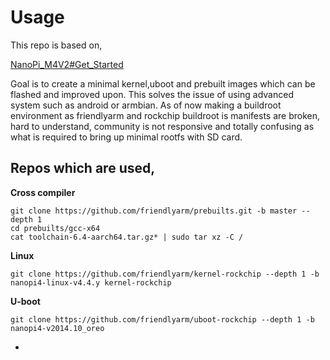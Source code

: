 # Usage

This repo is based on,

[NanoPi_M4V2#Get_Started](http://wiki.friendlyarm.com/wiki/index.php/NanoPi_M4V2#Get_Started)

Goal is to create a minimal kernel,uboot and prebuilt images which can be flashed and improved upon. This solves the issue of using advanced system such as android or armbian. As of now making a buildroot environment as friendlyarm and rockchip buildroot is manifests are broken, hard to understand, community is not responsive and totally confusing as what is required to bring up minimal rootfs with SD card.


## Repos which are used,
**Cross compiler**
```
git clone https://github.com/friendlyarm/prebuilts.git -b master --depth 1
cd prebuilts/gcc-x64
cat toolchain-6.4-aarch64.tar.gz* | sudo tar xz -C /
```

**Linux**

```
git clone https://github.com/friendlyarm/kernel-rockchip --depth 1 -b nanopi4-linux-v4.4.y kernel-rockchip
```

**U-boot**

```
git clone https://github.com/friendlyarm/uboot-rockchip --depth 1 -b nanopi4-v2014.10_oreo
```
*